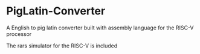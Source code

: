 # PigLatin-Converter
A English to pig latin converter built with assembly language for the RISC-V processor

The rars simulator for the RISC-V is included

